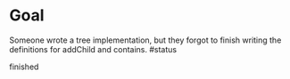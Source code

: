 # Goal

Someone wrote a tree implementation, but they forgot to finish writing the definitions for addChild and contains.
#status

finished